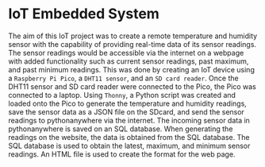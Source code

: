 # IoT Embedded System
The aim of this IoT project was to create a remote temperature and humidity sensor with the capability of providing real-time data of its sensor readings.
The sensor readings would be accessible via the internet on a webpage with added functionality such as current sensor readings, past maximum, and past minimum readings. This was done by creating an IoT device using a `Raspberry Pi Pico`, a `DHT11 sensor`, and an `SD card reader`. Once the DHT11 sensor and SD card reader were connected to the Pico, the Pico was connected to a laptop. Using `Thonny`, a Python script was created and loaded onto the Pico to generate the temperature and humidity readings, save the sensor data as a JSON file on the SDcard, and send the sensor readings to pythonanywhere via the internet. The incoming sensor data in pythonanywhere is saved on an SQL database. When generating the readings on the website, the data is obtained from the SQL database. The SQL database is used to obtain the latest, maximum, and minimum sensor readings. An HTML file is used to create the format for the web page.

